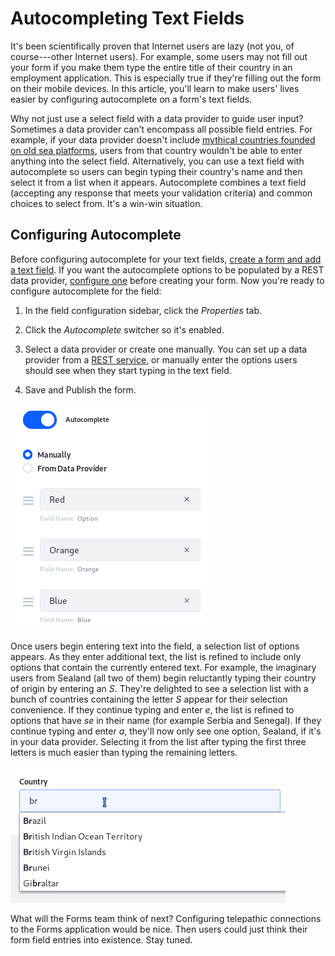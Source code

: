 # Autocompleting Text Fields [](id=autocompleting-text-fields)

It's been scientifically proven that Internet users are lazy (not you, of 
course---other Internet users). For example, some users may not fill out your 
form if you make them type the entire title of their country in an employment
application. This is especially true if they're filling out the form on their
mobile devices. In this article, you'll learn to make users' lives easier by
configuring autocomplete on a form's text fields. 

Why not just use a select field with a data provider to guide user input? 
Sometimes a data provider can't encompass all possible field entries. For 
example, if your data provider doesn't include 
[mythical countries founded on old sea platforms](https://en.wikipedia.org/wiki/Principality_of_Sealand), 
users from that country wouldn't be able to enter anything into the select 
field. Alternatively, you can use a text field with autocomplete so users can
begin typing their country's name and then select it from a list when it
appears. Autocomplete combines a text field (accepting any response that meets
your validation criteria) and common choices to select from. It's a win-win
situation. 

## Configuring Autocomplete [](id=configuring-autocomplete)

Before configuring autocomplete for your text fields, 
[create a form and add a text field](/discover/portal/-/knowledge_base/7-1/creating-and-managing-forms). 
If you want the autocomplete options to be populated by a REST data provider,
[configure one](/discover/portal/-/knowledge_base/7-1/data-providers) 
before creating your form. Now you're ready to configure autocomplete for the
field: 

1.  In the field configuration sidebar, click the *Properties* tab.

2.  Click the *Autocomplete* switcher so it's enabled.

3.  Select a data provider or create one manually. You can set up a data 
    provider from a 
    [REST service](/discover/portal/-/knowledge_base/7-1/data-providers), 
    or manually enter the options users should see when they start typing in the 
    text field. 

4.  Save and Publish the form. 

![Figure 1: You can configure a manual data provider to specify the options users can select from.](../../images/forms-autocomplete-manually.png)

Once users begin entering text into the field, a selection list of options 
appears. As they enter additional text, the list is refined to include only 
options that contain the currently entered text. For example, the imaginary 
users from Sealand (all two of them) begin reluctantly typing their country of
origin by entering an *S*. They're delighted to see a selection list with a
bunch of countries containing the letter *S* appear for their selection
convenience. If they continue typing and enter *e*, the list is refined to 
options that have *se* in their name (for example Serbia and Senegal). If they 
continue typing and enter *a*, they'll now only see one option, Sealand, if it's 
in your data provider. Selecting it from the list after typing the first three 
letters is much easier than typing the remaining letters. 

![Figure 2: When typing in a field with autocomplete, users are presented a list of selections from the configured data provider. The displayed results are filtered to include only selections containing the text entered by the user.](../../images/forms-autocomplete-filtering.png)

What will the Forms team think of next? Configuring telepathic connections to 
the Forms application would be nice. Then users could just think their form
field entries into existence. Stay tuned. 
